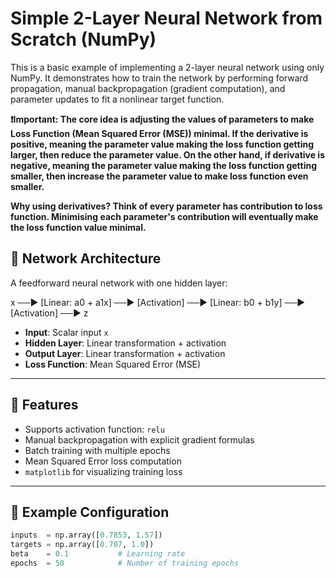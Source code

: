 # Simple 2-Layer Neural Network from Scratch (NumPy)

This is a basic example of implementing a 2-layer neural network using only NumPy. It demonstrates how to train the network by performing forward propagation, manual backpropagation (gradient computation), and parameter updates to fit a nonlinear target function.

**❗Important: The core idea is adjusting the values of parameters to make Loss Function (Mean Squared Error (MSE)) minimal. If the derivative is positive, meaning the parameter value making the loss function getting larger, then reduce the parameter value. On the other hand, if derivative is negative, meaning the parameter value making the loss function getting smaller, then increase the parameter value to make loss function even smaller.**

**Why using derivatives? Think of every parameter has contribution to loss function. Minimising each parameter's contribution will eventually make the loss function value minimal.**

## 🧠 Network Architecture

A feedforward neural network with one hidden layer:

x ──► [Linear: a0 + a1x] ──► [Activation] ──► [Linear: b0 + b1y] ──► [Activation] ──► z

- **Input**: Scalar input `x`
- **Hidden Layer**: Linear transformation + activation
- **Output Layer**: Linear transformation + activation
- **Loss Function**: Mean Squared Error (MSE)

---

## 🔧 Features

- Supports activation function: `relu`
- Manual backpropagation with explicit gradient formulas
- Batch training with multiple epochs
- Mean Squared Error loss computation
- `matplotlib` for visualizing training loss

---

## 🧪 Example Configuration

```python
inputs  = np.array([0.7853, 1.57])
targets = np.array([0.707, 1.0])
beta    = 0.1           # Learning rate
epochs  = 50            # Number of training epochs
```

